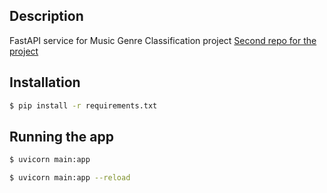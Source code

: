 ## Description

FastAPI service for Music Genre Classification project
[Second repo for the project](https://github.com/Nirrax/Auth-api)

## Installation

```bash
$ pip install -r requirements.txt
```

## Running the app

```bash
$ uvicorn main:app

$ uvicorn main:app --reload
